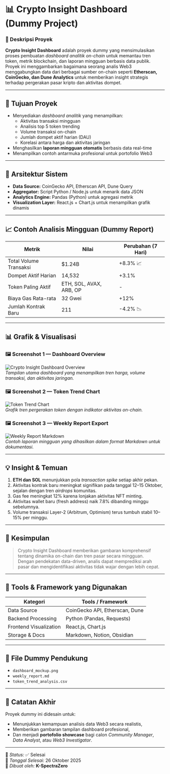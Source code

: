 # 📊 Crypto Insight Dashboard (Dummy Project)

### 🧠 Deskripsi Proyek
**Crypto Insight Dashboard** adalah proyek dummy yang mensimulasikan proses pembuatan *dashboard analitik on-chain* untuk memantau tren token, metrik blockchain, dan laporan mingguan berbasis data publik.  
Proyek ini menggambarkan bagaimana seorang analis Web3 menggabungkan data dari berbagai sumber on-chain seperti **Etherscan, CoinGecko, dan Dune Analytics** untuk memberikan insight strategis terhadap pergerakan pasar kripto dan aktivitas dompet.

---

## 📅 Tujuan Proyek
- Menyediakan *dashboard analitik* yang menampilkan:
  - Aktivitas transaksi mingguan
  - Analisis top 5 token trending
  - Volume transaksi on-chain
  - Jumlah dompet aktif harian (DAU)
  - Korelasi antara harga dan aktivitas jaringan
- Menghasilkan **laporan mingguan otomatis** berbasis data real-time
- Menampilkan contoh antarmuka profesional untuk portofolio Web3

---

## 🧩 Arsitektur Sistem
- **Data Source:** CoinGecko API, Etherscan API, Dune Query
- **Aggregator:** Script Python / Node.js untuk menarik data JSON
- **Analytics Engine:** Pandas (Python) untuk agregasi metrik
- **Visualization Layer:** React.js + Chart.js untuk menampilkan grafik dinamis

---

## 📈 Contoh Analisis Mingguan (Dummy Report)

| Metrik | Nilai | Perubahan (7 Hari) |
|--------|--------|--------------------|
| Total Volume Transaksi | $1.24B | +8.3% 📈 |
| Dompet Aktif Harian | 14,532 | +3.1% |
| Token Paling Aktif | ETH, SOL, AVAX, ARB, OP | - |
| Biaya Gas Rata-rata | 32 Gwei | +12% |
| Jumlah Kontrak Baru | 211 | -4.2% 📉 |

---

## 📊 Grafik & Visualisasi

### 🖼️ Screenshot 1 — Dashboard Overview  
![Crypto Insight Dashboard Overview](https://files.oaiusercontent.com/file_00000000ef5461f4be2379f262ca518f)  
*Tampilan utama dashboard yang menampilkan tren harga, volume transaksi, dan aktivitas jaringan.*

### 🖼️ Screenshot 2 — Token Trend Chart  
![Token Trend Chart](https://files.oaiusercontent.com/file_0000000074706206be943dab3cbe8707)  
*Grafik tren pergerakan token dengan indikator aktivitas on-chain.*

### 🖼️ Screenshot 3 — Weekly Report Export  
![Weekly Report Markdown](https://files.oaiusercontent.com/file_00000000226062068edda4a2ef8baddf)  
*Contoh laporan mingguan yang dihasilkan dalam format Markdown untuk dokumentasi.*

---

## 💡 Insight & Temuan

1. **ETH dan SOL** menunjukkan pola *transaction spike* setiap akhir pekan.  
2. Aktivitas kontrak baru meningkat signifikan pada tanggal 12–15 Oktober, sejalan dengan tren *airdrops* komunitas.  
3. Gas fee meningkat 12% karena lonjakan aktivitas NFT minting.  
4. Aktivitas wallet baru (fresh address) naik 7.8% dibanding minggu sebelumnya.  
5. Volume transaksi Layer-2 (Arbitrum, Optimism) terus tumbuh stabil 10–15% per minggu.

---

## 🧠 Kesimpulan
> Crypto Insight Dashboard memberikan gambaran komprehensif tentang dinamika on-chain dan tren pasar secara mingguan.  
> Dengan pendekatan data-driven, analis dapat memprediksi arah pasar dan mengidentifikasi aktivitas tidak wajar dengan lebih cepat.

---

## 🧰 Tools & Framework yang Digunakan
| Kategori | Tools / Framework |
|-----------|-------------------|
| Data Source | CoinGecko API, Etherscan, Dune |
| Backend Processing | Python (Pandas, Requests) |
| Frontend Visualization | React.js, Chart.js |
| Storage & Docs | Markdown, Notion, Obsidian |

---

## 📎 File Dummy Pendukung
- `dashboard_mockup.png`
- `weekly_report.md`
- `token_trend_analysis.csv`

---

## 🧾 Catatan Akhir
Proyek dummy ini didesain untuk:
- Menunjukkan kemampuan analisis data Web3 secara realistis,  
- Memberikan gambaran tampilan dashboard profesional,  
- Dan menjadi **portofolio showcase** bagi calon *Community Manager*, *Data Analyst*, atau *Web3 Investigator*.

---

📍 *Status:* ✅ Selesai  
📆 *Tanggal Selesai:* 26 Oktober 2025  
👤 *Dibuat oleh:* **K-SpectraZero**
